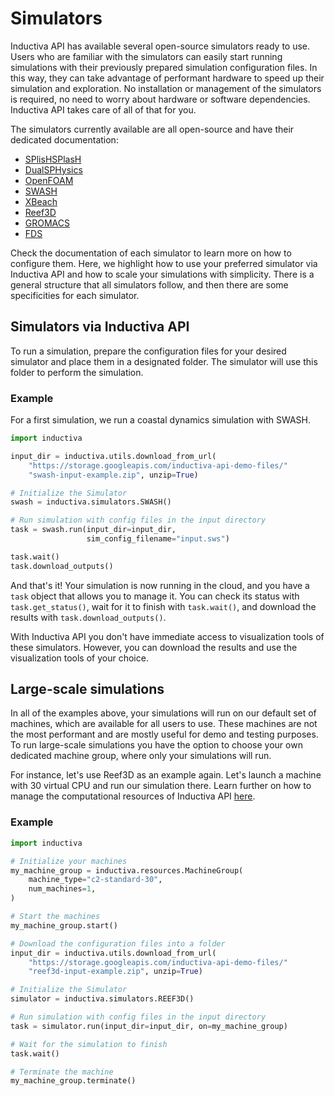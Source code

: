 # Simulators

Inductiva API has available several open-source simulators ready to use. Users 
who are familiar with the simulators can easily start running simulations with 
their previously prepared simulation configuration files. In this way, they can 
take advantage of performant hardware to speed up their simulation and exploration.
No installation or management of the simulators is required, no need to worry 
about hardware or software dependencies. Inductiva API takes care of all of that 
for you.

The simulators currently available are all open-source and have their dedicated
documentation:
- [SPlisHSPlasH](./simulators/SPlisHSPlasH.md)
- [DualSPHysics](./simulators/DualSPHysics.md)
- [OpenFOAM](./simulators/OpenFOAM.md)
- [SWASH](./simulators/SWASH.md)
- [XBeach](./simulators/XBeach.md)
- [Reef3D](./simulators/Reef3D.md)
- [GROMACS](./simulators/GROMACS.md)
- [FDS](./simulators/FDS.md)

Check the documentation of each simulator to learn more on how to configure them. 
Here, we highlight how to use your preferred simulator via Inductiva API and how 
to scale your simulations with simplicity. There is a general structure that all 
simulators follow, and then there are some specificities for each simulator.

## Simulators via Inductiva API

To run a simulation, prepare the configuration files for your desired simulator 
and place them in a designated folder. The simulator will use this folder to 
perform the simulation.

### Example

For a first simulation, we run a coastal dynamics simulation with SWASH.

```python
import inductiva

input_dir = inductiva.utils.download_from_url(
    "https://storage.googleapis.com/inductiva-api-demo-files/"
    "swash-input-example.zip", unzip=True)

# Initialize the Simulator
swash = inductiva.simulators.SWASH()

# Run simulation with config files in the input directory
task = swash.run(input_dir=input_dir, 
                 sim_config_filename="input.sws")

task.wait()
task.download_outputs()
```

And that's it! Your simulation is now running in the cloud, and you have a `task` 
object that allows you to manage it. You can check its status with `task.get_status()`, 
wait for it to finish with `task.wait()`, and download the results 
with `task.download_outputs()`.

With Inductiva API you don't have immediate access to visualization tools of 
these simulators. However, you can download the results and use the visualization 
tools of your choice. 

## Large-scale simulations

In all of the examples above, your simulations will run on our default set of 
machines, which are available for all users to use. These machines are not the 
most performant and are mostly useful for demo and testing purposes. To run 
large-scale simulations you have the option to choose your own dedicated machine 
group, where only your simulations will run.

For instance, let's use Reef3D as an example again. Let's launch a machine with
30 virtual CPU and run our simulation there. Learn further on how to manage the
computational resources of Inductiva API [here](https://github.com/inductiva/inductiva/blob/main/inductiva/resources/README.md).

### Example

```python
import inductiva

# Initialize your machines
my_machine_group = inductiva.resources.MachineGroup(
    machine_type="c2-standard-30",
    num_machines=1,
)

# Start the machines
my_machine_group.start()

# Download the configuration files into a folder
input_dir = inductiva.utils.download_from_url(
    "https://storage.googleapis.com/inductiva-api-demo-files/"
    "reef3d-input-example.zip", unzip=True)

# Initialize the Simulator
simulator = inductiva.simulators.REEF3D()

# Run simulation with config files in the input directory
task = simulator.run(input_dir=input_dir, on=my_machine_group)

# Wait for the simulation to finish
task.wait()

# Terminate the machine
my_machine_group.terminate()
```